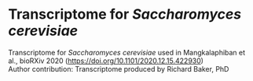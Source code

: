 # Transcriptome for *Saccharomyces cerevisiae*

Transcriptome for *Saccharomyces cerevisiae* used in Mangkalaphiban et al., bioRXiv 2020 (https://doi.org/10.1101/2020.12.15.422930)<br/>
Author contribution: Transcriptome produced by Richard Baker, PhD
